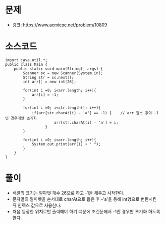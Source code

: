 # 문제
- 링크: 
<https://www.acmicpc.net/problem/10809>

# 소스코드

```
import java.util.*;
public class Main {
    public static void main(String[] args) {
        Scanner sc = new Scanner(System.in);
        String str = sc.next();
        int arr[] = new int[26];
        
        for(int i =0; i<arr.length; i++){
            arr[i] = -1;
        }
        
        for(int i =0; i<str.length(); i++){
            if(arr[str.charAt(i) - 'a'] == -1) {	// arr 원소 값이 -1 인 경우에만 초기화
				      arr[str.charAt(i) - 'a'] = i;
			      }
        }
        
        for(int i =0; i<arr.length; i++){
            System.out.print(arr[i] + " ");
        }
    }
}
```

# 풀이

- 배열의 크기는 알파벳 개수 26으로 하고 -1을 채우고 시작한다.
- 문자열의 알파벳을 순서대로 charAt으로 뽑은 후 -'a'을 통해 int형으로 변환시킨 뒤 인덱스 값으로 사용한다.
- 처음 등장한 위치로만 출력해야 하기 떄문에 조건문에서 -1인 경우만 초기화 하도록 한다. 
